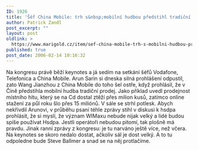 ```yaml
---
ID: 1926
title: 'Šéf China Mobile: trh s&nbsp;mobilní hudbou předstihl tradiční prodej'
author: Patrick Zandl
post_excerpt: ""
layout: post
oldlink: >
  https://www.marigold.cz/item/sef-china-mobile-trh-s-mobilni-hudbou-predstihl-tradicni-prodej
published: true
post_date: 2006-02-14 10:16:32
---
```

<p>Na kongresu právě běží keynotes a já sedím na setkání šéfů Vodafone, Telefonica a China Mobile. Arun Sarin si dneska silná prohlášení odpustil, zato Wang Jianzhou z China Mobile do toho šel ostře, když prohlásil, že v Číně předstihla mobilní hudba tradiční prodej. Jako příklad uvedl prodejnost místního hitu, který se na Cd dostal ztěží přes milion kusů, zatímco online stažení za půl roku šlo přes 15 miliónů. V sále se strhl potlesk. Abych nekřivdil Arunovi, v průběhu psaní téhle zprávy stihl v diskusi k hsdpa prohlásit, že si myslí, že význam WIMaxu nebude nijak velký a lidé budou spíše používat Hsdpa. Jestli operátoři nebudou pitomí, tak plošně má pravdu.
Jinak ranní zprávy z kongresu: je tu narváno ještě více, než včera. Na keynotes se skoro nedalo dostat, ačkoliv sál je dost velký. A to tu odpoledne bude Steve Ballmer a snad se na něj protlačíme.
</p>
